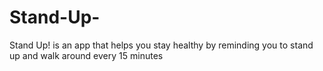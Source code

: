 # Stand-Up-
Stand Up! is an app that helps you stay healthy by reminding you to stand up and walk around every 15 minutes
